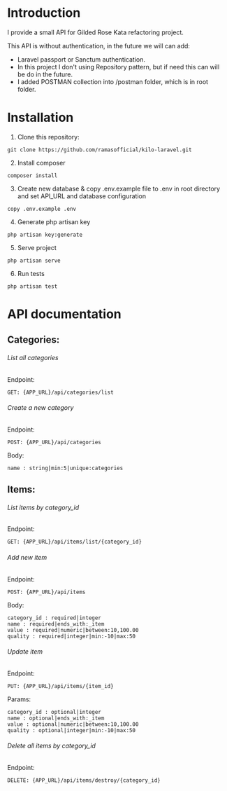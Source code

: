 # Introduction
I provide a small API for Gilded Rose Kata refactoring project.

This API is without authentication, in the future we will can add:
* Laravel passport or Sanctum authentication.
* In this project I don't using Repository pattern, but if need this can will be do in the future.
* I added POSTMAN collection into /postman folder, which is in root folder.

# Installation
1. Clone this repository:
```
git clone https://github.com/ramasofficial/kilo-laravel.git
```

2. Install composer
```
composer install
```

3. Create new database & copy .env.example file to .env in root directory and set API_URL and database configuration
```
copy .env.example .env
```

4. Generate php artisan key
```
php artisan key:generate
```

5. Serve project
```
php artisan serve
```

6. Run tests
```
php artisan test
```

# API documentation
## Categories:

###### List all categories

Endpoint:
```
GET: {APP_URL}/api/categories/list
```

###### Create a new category

Endpoint:
```
POST: {APP_URL}/api/categories
```

Body:
```
name : string|min:5|unique:categories
```

## Items:
###### List items by category_id

Endpoint:
```
GET: {APP_URL}/api/items/list/{category_id}
```

###### Add new item

Endpoint:
```
POST: {APP_URL}/api/items
```

Body:
```
category_id : required|integer
name : required|ends_with:_item
value : required|numeric|between:10,100.00
quality : required|integer|min:-10|max:50
```

###### Update item

Endpoint:
```
PUT: {APP_URL}/api/items/{item_id}
```

Params:
```
category_id : optional|integer
name : optional|ends_with:_item
value : optional|numeric|between:10,100.00
quality : optional|integer|min:-10|max:50
```

###### Delete all items by category_id

Endpoint:
```
DELETE: {APP_URL}/api/items/destroy/{category_id}
```
